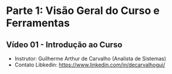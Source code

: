 # Parte 1: Visão Geral do Curso e Ferramentas

## Vídeo 01 - Introdução ao Curso

- Instrutor: Guilherme Arthur de Carvalho (Analista de Sistemas)
- Contato Libkedin: https://www.linkedin.com/in/decarvalhogui/

